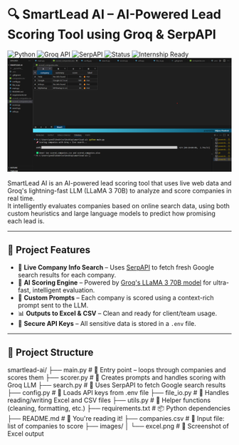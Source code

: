 # 🔍 SmartLead AI – AI-Powered Lead Scoring Tool using Groq & SerpAPI

![Python](https://img.shields.io/badge/Python-3.11-blue)
![Groq API](https://img.shields.io/badge/Groq-LLM-green)
![SerpAPI](https://img.shields.io/badge/SerpAPI-Integrated-yellow)
![Status](https://img.shields.io/badge/Status-Working-brightgreen)
![Internship Ready](https://img.shields.io/badge/Built%20For-Internship%20Submission-blueviolet)
![Excel Output](images/excel.png)

SmartLead AI is an AI-powered lead scoring tool that uses live web data and Groq's lightning-fast LLM (LLaMA 3 70B) to analyze and score companies in real time.  
It intelligently evaluates companies based on online search data, using both custom heuristics and large language models to predict how promising each lead is.

---

## 🚀 Project Features

- 🔎 **Live Company Info Search** – Uses [SerpAPI](https://serpapi.com/) to fetch fresh Google search results for each company.
- 🧠 **AI Scoring Engine** – Powered by [Groq's LLaMA 3 70B model](https://console.groq.com/) for ultra-fast, intelligent evaluation.
- 📝 **Custom Prompts** – Each company is scored using a context-rich prompt sent to the LLM.
- 📊 **Outputs to Excel & CSV** – Clean and ready for client/team usage.
- 🔐 **Secure API Keys** – All sensitive data is stored in a `.env` file.

---

## 📂 Project Structure
smartlead-ai/
├── main.py # 🔁 Entry point – loops through companies and scores them
├── scorer.py # 🧠 Creates prompts and handles scoring with Groq LLM
├── search.py # 🔎 Uses SerpAPI to fetch Google search results
├── config.py # 🔐 Loads API keys from .env file
├── file_io.py # 📁 Handles reading/writing Excel and CSV files
├── utils.py # 🧹 Helper functions (cleaning, formatting, etc.)
├── requirements.txt # 📦 Python dependencies
├── README.md # 📘 You're reading it!
├── companies.csv # 🏢 Input file: list of companies to score
├── images/
│ └── excel.png # 📸 Screenshot of Excel output
